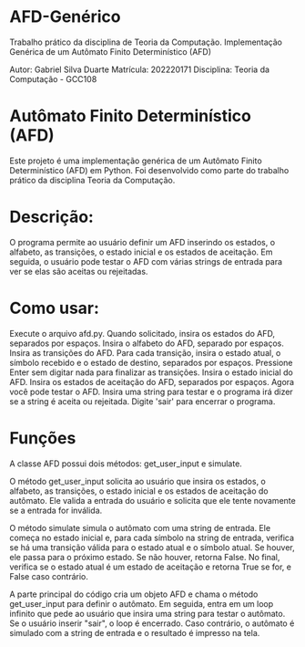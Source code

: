 # AFD-Genérico
Trabalho prático da disciplina de Teoria da Computação. Implementação Genérica de um Autômato Finito Determinístico (AFD)

Autor: Gabriel Silva Duarte
Matrícula: 202220171
Disciplina: Teoria da Computação - GCC108

# Autômato Finito Determinístico (AFD)
Este projeto é uma implementação genérica de um Autômato Finito Determinístico (AFD) em Python. Foi desenvolvido como parte do trabalho prático da disciplina Teoria da Computação.

# Descrição:
O programa permite ao usuário definir um AFD inserindo os estados, o alfabeto, as transições, o estado inicial e os estados de aceitação. Em seguida, o usuário pode testar o AFD com várias strings de entrada para ver se elas são aceitas ou rejeitadas.

# Como usar:
Execute o arquivo afd.py.
Quando solicitado, insira os estados do AFD, separados por espaços.
Insira o alfabeto do AFD, separado por espaços.
Insira as transições do AFD. Para cada transição, insira o estado atual, o símbolo recebido e o estado de destino, separados por espaços. Pressione Enter sem digitar nada para finalizar as transições.
Insira o estado inicial do AFD.
Insira os estados de aceitação do AFD, separados por espaços.
Agora você pode testar o AFD. Insira uma string para testar e o programa irá dizer se a string é aceita ou rejeitada. Digite 'sair' para encerrar o programa.

# Funções
A classe AFD possui dois métodos: get_user_input e simulate.

O método get_user_input solicita ao usuário que insira os estados, o alfabeto, as transições, o estado inicial e os estados de aceitação do autômato. Ele valida a entrada do usuário e solicita que ele tente novamente se a entrada for inválida.

O método simulate simula o autômato com uma string de entrada. Ele começa no estado inicial e, para cada símbolo na string de entrada, verifica se há uma transição válida para o estado atual e o símbolo atual. Se houver, ele passa para o próximo estado. Se não houver, retorna False. No final, verifica se o estado atual é um estado de aceitação e retorna True se for, e False caso contrário.

A parte principal do código cria um objeto AFD e chama o método get_user_input para definir o autômato. Em seguida, entra em um loop infinito que pede ao usuário que insira uma string para testar o autômato. Se o usuário inserir "sair", o loop é encerrado. Caso contrário, o autômato é simulado com a string de entrada e o resultado é impresso na tela.
